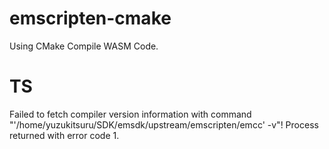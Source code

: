 # emscripten-cmake
Using CMake Compile WASM Code.

# TS

Failed to fetch compiler version information with command
"'/home/yuzukitsuru/SDK/emsdk/upstream/emscripten/emcc' -v"! Process
returned with error code 1.